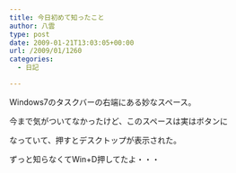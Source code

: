 ```yaml
---
title: 今日初めて知ったこと
author: 八雲
type: post
date: 2009-01-21T13:03:05+00:00
url: /2009/01/1260
categories:
  - 日記

---
```

Windows7のタスクバーの右端にある妙なスペース。
  
今まで気がついてなかったけど、このスペースは実はボタンに
  
なっていて、押すとデスクトップが表示された。

ずっと知らなくてWin+D押してたよ・・・